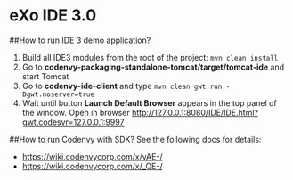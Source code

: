 # eXo IDE 3.0

##How to run IDE 3 demo application?
1. Build all IDE3 modules from the root of the project:
```mvn clean install```
2. Go to **codenvy-packaging-standalone-tomcat/target/tomcat-ide** and start Tomcat
3. Go to **codenvy-ide-client** and type ```mvn clean gwt:run -Dgwt.noserver=true```
4. Wait until button **Launch Default Browser** appears in the top panel of the window.
Open in browser http://127.0.0.1:8080/IDE/IDE.html?gwt.codesvr=127.0.0.1:9997

##How to run Codenvy with SDK?
See the following docs for details:
* https://wiki.codenvycorp.com/x/vAE-/
* https://wiki.codenvycorp.com/x/_QE-/


